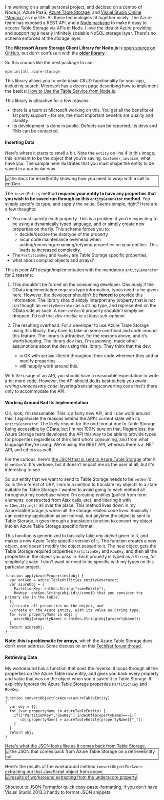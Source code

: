 <!--{Title:"Azure Node.js SDK Library Table Storage Is Frustrating For Complex Objects",PublishedOn:"07-Aug-2014",Intro:"I'm moving from blob storage to table storage and finding that the table storage APIs are frustrating.",Tags:["azure","nodejs"]}-->
<style>img{border:1px solid black;}</style>
I'm working on a small personal project, and decided on a combo of Node.js, Azure PaaS, [Azure Table Storage](http://azure.microsoft.com/en-us/documentation/articles/storage-nodejs-how-to-use-table-storage/#what-is), and [Visual Studio Online 'Monaco'](http://i.imgur.com/JRGTL5O.png) as my IDE. All these technologies fit together nicely. The Azure team has exposed a REST API, and a [Node package](https://www.npmjs.org/package/azure-storage) to make it easy to access Table Storage via APIs in Node. I love the idea of Azure providing and supporting a nearly infinitely scalable NoSQL storage layer. There's no schema enforced at the storage layer.

The **Microsoft Azure Storage Client Library for Node.js** is [open source on GitHub](https://github.com/Azure/azure-storage-node), but don't confuse it with the [**older library**](https://www.npmjs.org/package/azure).

So this sounds like the best package to use.

    npm install azure-storage 

This library allows you to write basic CRUD functionality for your app, including search. Microsoft has a decent page describing how to implement the basics: [How to Use the Table Service from Node.js](http://azure.microsoft.com/en-us/documentation/articles/storage-nodejs-how-to-use-table-storage). 

This library is attractive for a few reasons:

- there is a team at Microsoft working on this. You get all the benefits of 1st party support - for me, the most important benefits are quality and stability.
- its development is done in public. Defects can be reported. Its devs and PMs can be contacted.

#### Inserting Data

Here's where it starts to smell a bit. Note the `entity` on line 4 in this image; this is meant to be the object that you're saving. `Customer`, `invoice`, what have you. The sample here illustrates that you must shape the entity to be saved in a particular way.

![the docs for insertEntity showing how you need to wrap with a call to entGen](http://i.imgur.com/7Yn1q17.png)

The `insertEntity` method **requires your entity to have any properties that you wish to be saved run through an this `entityGenerator` method**. You simply specify its type, and supply the value. Seems simple, right? Here are a few thoughts:

- You must specify each property. This is a problem if you're expecting to be using a dynamically typed language, and or simply create new properties on the fly. This scheme forces you to:
  - decide/declare the datatype of the property
  - incur code maintenance overhead when adding/removing/renaming/retyping properties on your entities. This leads to increased complexity. 
- The `PartitionKey` and `RowKey` are Table Storage specific properties,  
- what about complex objects and arrays?

This is poor API design/implementation with the mandatory `entityGenerator` for 2 reasons:

1. This shouldn't be forced on the consuming developer. Obviously if the OData implementation requires type information, types need to be given here. However, the developer shouldn't be **forced** to provide this information. The library should simply interpret any property that is *not* run though an `entityGenerator` as a string type, and represented on the OData side as such. A non-`entGen`'d property shouldn't simply be dropped. I'd call that *dev-hostile* or at least *sub-optimal*.
 
2. The resulting overhead. For a developer to use Azure Table Storage using this library, they have to take on some overhead and code around this feature. The library is attractive, for the reasons above, and it's worth keeping. The library dev has, I'm assuming, made other assumptions about the dev using this library. They think that the dev:
	- is OK with `entGen` littered throughout their code wherever they add or modify properties.
	- will happily work around this.

With the usage of an API, you should have a reasonable expectation to write a bit more code. However, the API should do its best to help you *avoid writing unnecessary code*: layering/translating/converting code that's there only to accommodate the API.  

#### Working Around Bad Its Implementation

OK, look, I'm reasonable. This is a fairly new API, and I can work around this. I appreciate the reasons behind the API's current state with its `entityGenerator`. The likely reason for the odd format due to Table Storage being accessible by OData, but I'm not 100% sure on that. Regardless, the Azure Storage team developed the API this way to be able to provide types for properties regardless of the client who's consuming, and from what language they're using. We're using the REST API, whereas there's a .NET API, and others as well.

For the curious, here's [the JSON that is sent to Azure Table Storage](http://i.imgur.com/GriiDft.png) after it is `entGen`'d. It's verbose, but it doesn't impact me as the user at all, but it's interesting to see. 

So our entity that we want to send to Table Storage needs to be `entGen`'d. So in the interest of DRY, I wrote a method to translate my objects to a state suitable for Table Storage. I wanted to avoid going to each method all throughout my codebase where I'm creating entities (pulled from form elements, constructed from Ajax calls, etc), and littering it with `entGen.String()` all over the place. This method lives down in my AzureTableStorage.js where all the storage related code lives. Basically I can code my application as per normal, but anytime the object is sent to Table Storage, it goes through a translation function to convert my object into an Azure Table Storage specific format.

This function is genericized to basically take *any object* given to it, and makes a new Azure Table specific version of it. The function creates a new object, and doesn't modify the object passed to it. The new object gets the Table Storage required properties `PartitionKey` and `RowKey`, and then all the properties in the object you pass in. Each property is typed as a `String`, for simplicity's sake. I don't want or need to be specific with my types on this particular project.

	function applyAzureProperties(obj) {
	  var entGen = azure.TableUtilities.entityGenerator;
	  var azureObj = {
	    PartitionKey: entGen.String("someEntity"),
	    RowKey: entGen.String(obj.id)//someID that you consider the primary key in the table.
	  };
	  //iterate all properties on the object, and
	  //create on the Azure entity, with its value as String type.
	  for (var propertyName in obj) {        
	    azureObj[propertyName] = entGen.String(obj[propertyName]);        
	  }
	  return azureObj;
	}

**Note: this is problematic for arrays**, which the Azure Table Storage docs don't even address. Some discussion on this [TechNet forum thread](http://social.technet.microsoft.com/Forums/sharepoint/en-US/7d53baac-a074-4074-8fff-f47ae926ea45/storing-json-in-windows-azure-tables?forum=windowsazuredata).

#### Retrieving Data

My workaround has a function that does the reverse: it loops through all the properties on the Azure Table row entity, and gives you back every property and value that was on the object when you'd saved it to Table Storage. It explicitly ignores the Azure Table Storage properties `PartitionKey` and `RowKey`.

	function convertObjectForAzure(azureTableEntity) 
	{
	  var obj = {};
	  for (var propertyName in azureTableEntity) {
        if(["PartitionKey","RowKey"].indexOf(propertyName)==-1){
	       obj[propertyName] = azureTableEntity[propertyName]["_"];
        }
	  }
	  return obj;
	}

Here's what the JSON looks like as it comes back from Table Storage.
![the JSON that comes back from Azure Table Storage on a retrieveEntity call](http://i.imgur.com/whZQUw2.png)

Here's the results of the workaround method `convertObjectForAzure` extracting out that JavaScript object from above.
![results of workaround extracting from the underscore property](http://i.imgur.com/t9RkEAp.png)


Shoutout to [JSON Format](http://jsonformat.com/)for quick copy-paste-formatting, if you don't have Visual Studio 2013.3 handy to format JSON snippets.

